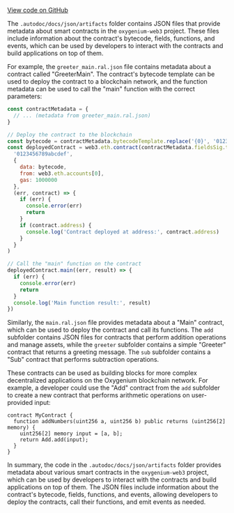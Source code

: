 [View code on GitHub](https://github.com/oxygenium/oxygenium-web3/.autodoc/docs/json/artifacts)

The `.autodoc/docs/json/artifacts` folder contains JSON files that provide metadata about smart contracts in the `oxygenium-web3` project. These files include information about the contract's bytecode, fields, functions, and events, which can be used by developers to interact with the contracts and build applications on top of them.

For example, the `greeter_main.ral.json` file contains metadata about a contract called "GreeterMain". The contract's bytecode template can be used to deploy the contract to a blockchain network, and the function metadata can be used to call the "main" function with the correct parameters:

```javascript
const contractMetadata = {
  // ... (metadata from greeter_main.ral.json)
}

// Deploy the contract to the blockchain
const bytecode = contractMetadata.bytecodeTemplate.replace('{0}', '0123456789abcdef')
const deployedContract = web3.eth.contract(contractMetadata.fieldsSig.types).new(
  '0123456789abcdef',
  {
    data: bytecode,
    from: web3.eth.accounts[0],
    gas: 1000000
  },
  (err, contract) => {
    if (err) {
      console.error(err)
      return
    }
    if (contract.address) {
      console.log('Contract deployed at address:', contract.address)
    }
  }
)

// Call the "main" function on the contract
deployedContract.main((err, result) => {
  if (err) {
    console.error(err)
    return
  }
  console.log('Main function result:', result)
})
```

Similarly, the `main.ral.json` file provides metadata about a "Main" contract, which can be used to deploy the contract and call its functions. The `add` subfolder contains JSON files for contracts that perform addition operations and manage assets, while the `greeter` subfolder contains a simple "Greeter" contract that returns a greeting message. The `sub` subfolder contains a "Sub" contract that performs subtraction operations.

These contracts can be used as building blocks for more complex decentralized applications on the Oxygenium blockchain network. For example, a developer could use the "Add" contract from the `add` subfolder to create a new contract that performs arithmetic operations on user-provided input:

```solidity
contract MyContract {
  function addNumbers(uint256 a, uint256 b) public returns (uint256[2] memory) {
    uint256[2] memory input = [a, b];
    return Add.add(input);
  }
}
```

In summary, the code in the `.autodoc/docs/json/artifacts` folder provides metadata about various smart contracts in the `oxygenium-web3` project, which can be used by developers to interact with the contracts and build applications on top of them. The JSON files include information about the contract's bytecode, fields, functions, and events, allowing developers to deploy the contracts, call their functions, and emit events as needed.

